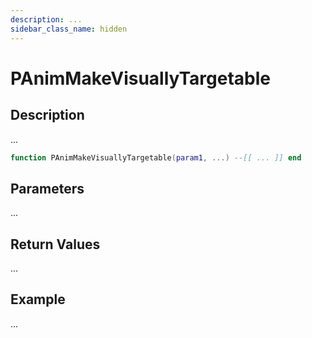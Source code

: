 ```yaml
---
description: ...
sidebar_class_name: hidden
---
```


# PAnimMakeVisuallyTargetable

## Description

...

```lua
function PAnimMakeVisuallyTargetable(param1, ...) --[[ ... ]] end
```

## Parameters

...

## Return Values

...

## Example

...


